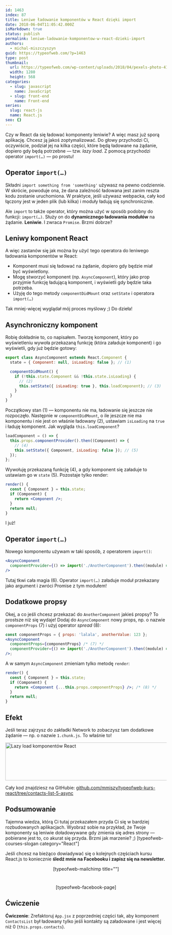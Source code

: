 ```yaml
---
id: 1463
index: 87
title: Leniwe ładowanie komponentów w React dzięki import
date: 2018-06-04T11:05:42.000Z
isMarkdown: true
status: publish
permalink: leniwe-ladowanie-komponentow-w-react-dzieki-import
authors:
  - michal-miszczyszyn
guid: https://typeofweb.com/?p=1463
type: post
thumbnail:
  url: https://typeofweb.com/wp-content/uploads/2018/04/pexels-photo-417122.jpeg
  width: 1280
  height: 568
categories:
  - slug: javascript
    name: JavaScript
  - slug: front-end
    name: Front-end
series:
  slug: react-js
  name: React.js
seo: {}
---
```


Czy w React da się ładować komponenty leniwie? A więc masz już sporą aplikację. Chcesz ją jakoś zoptymalizować. Do głowy przychodzi Ci, oczywiście, podział jej na kilka części, które będą ładowane na żądanie, dopiero gdy będą potrzebne — tzw. _lazy load_. Z pomocą przychodzi operator `import(…)` — po prostu!

## Operator `import(…)`

Składni `import something from 'something'` używasz na pewno codziennie. W skrócie, powoduje ona, że dana zależność ładowana jest zanim reszta kodu zostanie uruchomiona. W praktyce, jeśli używasz webpacka, cały kod łączony jest w jeden plik (lub kilka) i moduły ładują się synchronicznie.

Ale `import` to także operator, który można użyć w sposób podobny do funkcji: `import(…)`. Służy on do **dynamicznego ładowania modułów** na żądanie. **Leniwie**. I zwraca `Promise`. Brzmi dobrze?

## Leniwy komponent React

A więc zastanów się jak można by użyć tego operatora do leniwego ładowania komponentów w React:

- Komponent musi się ładować na żądanie, dopiero gdy będzie miał być wyświetlony.
- Mogę stworzyć komponent (np. `AsyncComponent`), który jako prop przyjmie funkcję ładującą komponent, i wyświetli gdy będzie taka potrzeba.
- Użyję do tego metody `componentDidMount` oraz `setState` i operatora `import(…)`

Tak mniej-więcej wyglądał mój proces myślowy ;) Do dzieła!

## Asynchroniczny komponent

Robię dokładnie to, co napisałem. Tworzę komponent, który po wyświetleniu wywoła przekazaną funkcję (która załaduje komponent) i go wyświetli, gdy już będzie gotowy:

```jsx
export class AsyncComponent extends React.Component {
  state = { Component: null, isLoading: false }; // (1)

  componentDidMount() {
    if (!this.state.Component && !this.state.isLoading) {
      // (2)
      this.setState({ isLoading: true }, this.loadComponent); // (3)
    }
  }
}
```

Początkowy stan (1) — komponentu nie ma, ładowanie się jeszcze nie rozpoczęło. Następnie w `componentDidMount`, o ile jeszcze nie ma komponentu i nie jest on właśnie ładowany (2), ustawiam `isLoading` na `true` i ładuję komponent. Jak wygląda `this.loadComponent`?

```jsx
loadComponent = () => {
  this.props.componentProvider().then((Component) => {
    // (4)
    this.setState({ Component, isLoading: false }); // (5)
  });
};
```

Wywołuję przekazaną funkcję (4), a gdy komponent się załaduje to ustawiam go w `state` (5). Pozostaje tylko render:

```jsx
render() {
  const { Component } = this.state;
  if (Component) {
    return <Component />;
  }
  return null;
}
```

I już!

## Operator `import(…)`

Nowego komponentu używam w taki sposób, z operatorem `import()`:

```jsx
<AsyncComponent
  componentProvider={() => import('./AnotherComponent').then((module) => module.AnotherComponent) /* (6) */}
/>
```

Tutaj tkwi cała magia (6). Operator `import(…)` załaduje moduł przekazany jako argument i zwróci Promise z tym modułem!

## Dodatkowe propsy

Okej, a co jeśli chcesz przekazać do `AnotherComponent` jakieś propsy? To prostsze niż się wydaje! Dodaj do `AsyncComponent` nowy props, np. o nazwie `componentProps` (7) i użyj operator _spread_ (8):

```jsx
const componentProps = { props: 'lalala', anotherValue: 123 };
<AsyncComponent
  componentProps={componentProps} /* (7) */
  componentProvider={() => import('./AnotherComponent').then((module) => module.AnotherComponent)}
/>;
```

A w samym `AsyncComponent` zmieniam tylko metodę `render`:

```jsx
render() {
  const { Component } = this.state;
  if (Component) {
    return <Component {...this.props.componentProps} />; /* (8) */
  }
  return null;
}
```

## Efekt

Jeśli teraz zajrzysz do zakładki Network to zobaczysz tam dodatkowe żądanie — np. o nazwie `1.chunk.js`. To właśnie to!

<a href="https://typeofweb.com/wp-content/uploads/2018/04/Screen-Shot-2018-04-23-at-8.46.42-PM.png"><img src="https://typeofweb.com/wp-content/uploads/2018/04/Screen-Shot-2018-04-23-at-8.46.42-PM.png" alt="Lazy load komponentów React" title="Leniwe ładowanie komponentu w React" width="832" height="118" class="aligncenter size-full wp-image-1465" /></a>

Cały kod znajdziesz na GitHubie: [github.com/mmiszy/typeofweb-kurs-react/tree/contacts-list-5-async](https://github.com/mmiszy/typeofweb-kurs-react/tree/contacts-list-5-async)

## Podsumowanie

Tajemna wiedza, którą Ci tutaj przekazałem przyda Ci się w bardziej rozbudowanych aplikacjach. Wyobraź sobie na przykład, że Twoje komponenty są leniwie doładowywane gdy zmienia się adres strony — pobierane jest to, co akurat się przyda. Brzmi jak marzenie? ;) [typeofweb-courses-slogan category="React"]

Jeśli chcesz na bieżąco dowiadywać się o kolejnych częściach kursu React.js to koniecznie <strong>śledź mnie na Facebooku i zapisz się na newsletter.</strong>

<div style="text-align: center; margin-bottom: 40px;">[typeofweb-mailchimp title=""]</div>
<div style="text-align: center;">[typeofweb-facebook-page]</div>

## Ćwiczenie

**Ćwiczenie**: Zrefaktoruj `App.jsx` z poprzedniej części tak, aby komponent `ContactsList` był ładowany tylko jeśli kontakty są załadowane i jest więcej niż 0 (`this.props.contacts`).
